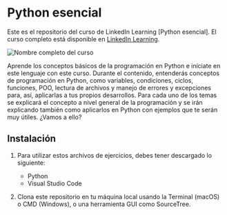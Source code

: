 # Python esencial  

Este es el repositorio del curso de LinkedIn Learning [Python esencial]. El curso completo está disponible en [LinkedIn Learning][lil-course-url].

![Nombre completo del curso][lil-thumbnail-url]

Aprende los conceptos básicos de la programación en Python e iníciate en este lenguaje con este curso. Durante el contenido, entenderás conceptos de programación en Python, como variables, condiciones, ciclos, funciones, POO, lectura de archivos y manejo de errores y excepciones para, así, aplicarlas a tus propios desarrollos. Para cada uno de los temas se explicará el concepto a nivel general de la programación y se irán explicando también como aplicarlos en Python con ejemplos que te serán muy útiles. ¿Vamos a ello?  

## Instalación

1. Para utilizar estos archivos de ejercicios, debes tener descargado lo siguiente:
   - Python
   - Visual Studio Code

2. Clona este repositorio en tu máquina local usando la Terminal (macOS) o CMD (Windows), o una herramienta GUI como SourceTree.

[lil-course-url]: https://www.linkedin.com/learning/python-esencial-15349768
[lil-thumbnail-url]: https://cdn.lynda.com/course/2899131/2899131-1643032285086-16x9.jpg
